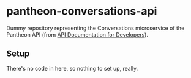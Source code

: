 # pantheon-conversations-api

Dummy repository representing the Conversations microservice of the Pantheon API (from [API Documentation for Developers](https://apidocsfordevs.com)).

## Setup
There's no code in here, so nothing to set up, really.
